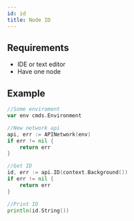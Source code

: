 ```yaml
---
id: id
title: Node ID
---
```


## Requirements
- IDE or text editor
- Have one node

## Example

```go
//Some enviroment
var env cmds.Environment

//New network api
api, err := APINetwork(env)
if err != nil {
	return err
}

//Get ID
id, err := api.ID(context.Background())
if err != nil {
	return err
}

//Print ID
println(id.String())
```
